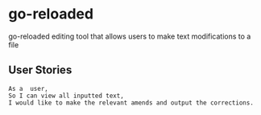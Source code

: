 # go-reloaded

go-reloaded editing tool that allows users to make text modifications to a file

## User Stories
```
As a  user,
So I can view all inputted text,
I would like to make the relevant amends and output the corrections.
```

